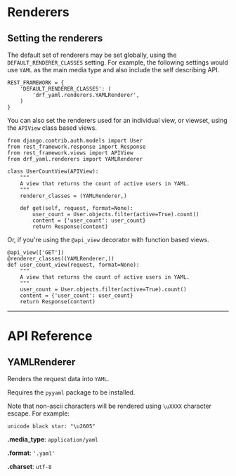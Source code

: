 # Renderers

## Setting the renderers

The default set of renderers may be set globally, using the `DEFAULT_RENDERER_CLASSES` setting.  For example, the following settings would use `YAML` as the main media type and also include the self describing API.

    REST_FRAMEWORK = {
        'DEFAULT_RENDERER_CLASSES': (
            'drf_yaml.renderers.YAMLRenderer',
        )
    }

You can also set the renderers used for an individual view, or viewset,
using the `APIView` class based views.

    from django.contrib.auth.models import User
    from rest_framework.response import Response
    from rest_framework.views import APIView
    from drf_yaml.renderers import YAMLRenderer

    class UserCountView(APIView):
        """
        A view that returns the count of active users in YAML.
        """
        renderer_classes = (YAMLRenderer,)

        def get(self, request, format=None):
            user_count = User.objects.filter(active=True).count()
            content = {'user_count': user_count}
            return Response(content)

Or, if you're using the `@api_view` decorator with function based views.

    @api_view(['GET'])
    @renderer_classes((YAMLRenderer,))
    def user_count_view(request, format=None):
        """
        A view that returns the count of active users in YAML.
        """
        user_count = User.objects.filter(active=True).count()
        content = {'user_count': user_count}
        return Response(content)

---

# API Reference

## YAMLRenderer

Renders the request data into `YAML`.

Requires the `pyyaml` package to be installed.

Note that non-ascii characters will be rendered using `\uXXXX` character escape.  For example:

    unicode black star: "\u2605"

**.media_type**: `application/yaml`

**.format**: `'.yaml'`

**.charset**: `utf-8`
